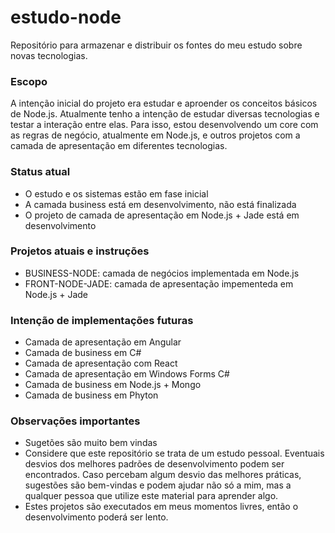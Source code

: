 # estudo-node
Repositório para armazenar e distribuir os fontes do meu estudo sobre novas tecnologias.

### Escopo
A intenção inicial do projeto era estudar e aproender os conceitos básicos de Node.js.
Atualmente tenho a intenção de estudar diversas tecnologias e testar a interação entre elas.
Para isso, estou desenvolvendo um core com as regras de negócio, atualmente em Node.js,
e outros projetos com a camada de apresentação em diferentes tecnologias.

### Status atual
  - O estudo e os sistemas estão em fase inicial
  - A camada business está em desenvolvimento, não está finalizada
  - O projeto de camada de apresentação em Node.js + Jade está em desenvolvimento

### Projetos atuais e instruções
  - BUSINESS-NODE: camada de negócios implementada em Node.js
  - FRONT-NODE-JADE: camada de apresentação impementeda em Node.js + Jade


### Intenção de implementações futuras
  - Camada de apresentação em Angular
  - Camada de business em C#
  - Camada de apresentação com React
  - Camada de apresentação em Windows Forms C#
  - Camada de business em Node.js + Mongo
  - Camada de business em Phyton

### Observações importantes
  - Sugetões são muito bem vindas
  - Considere que este repositório se trata de um estudo pessoal. Eventuais desvios dos melhores padrões de desenvolvimento podem ser encontrados. Caso percebam algum desvio das melhores práticas, sugestões são bem-vindas e podem ajudar não só a mim, mas a qualquer pessoa que utilize este material para aprender algo.
  - Estes projetos são executados em meus momentos livres, então o desenvolvimento poderá ser lento.